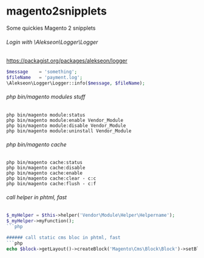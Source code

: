 # magento2snipplets
Some quickies Magento 2 snipplets

###### Login with \Alekseon\Logger\Logger
https://packagist.org/packages/alekseon/logger
```php
$message    = 'something';
$fileName   = 'payment.log';
\Alekseon\Logger\Logger::info($message, $fileName);
```

###### php bin/magento modules stuff

```cli
php bin/magento module:status
php bin/magento module:enable Vendor_Module
php bin/magento module:disable Vendor_Module
php bin/magento module:uninstall Vendor_Module
```

###### php bin/magento cache
```cli
php bin/magento cache:status
php bin/magento cache:disable
php bin/magento cache:enable
php bin/magento cache:clear - c:c
php bin/magento cache:flush - c:f
```
###### call helper in phtml, fast
```php
$_myHelper = $this->helper('Vendor\Module\Helper\Helpername');
$_myHelper->myFunction();
```php

###### call static cms bloc in phtml, fast
```php
echo $block->getLayout()->createBlock('Magento\Cms\Block\Block')->setBlockId('blockIdentifier')->toHtml();
```
